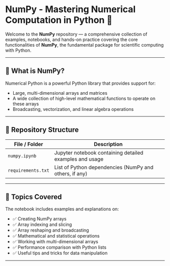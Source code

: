 # NumPy - Mastering Numerical Computation in Python 🧮

Welcome to the **NumPy** repository — a comprehensive collection of examples, notebooks, and hands-on practice covering the core functionalities of **NumPy**, the fundamental package for scientific computing with Python.

---

## 📌 What is NumPy?

Numerical Python is a powerful Python library that provides support for:
- Large, multi-dimensional arrays and matrices
- A wide collection of high-level mathematical functions to operate on these arrays
- Broadcasting, vectorization, and linear algebra operations

---

## 📂 Repository Structure

| File / Folder         | Description                                               |
|-----------------------|-----------------------------------------------------------|
| `numpy.ipynb`         | Jupyter notebook containing detailed examples and usage   |
| `requirements.txt`    | List of Python dependencies (NumPy and others, if any)    |

---

## 🧠 Topics Covered

The notebook includes examples and explanations on:
- ✅ Creating NumPy arrays
- ✅ Array indexing and slicing
- ✅ Array reshaping and broadcasting
- ✅ Mathematical and statistical operations
- ✅ Working with multi-dimensional arrays
- ✅ Performance comparison with Python lists
- ✅ Useful tips and tricks for data manipulation

---
